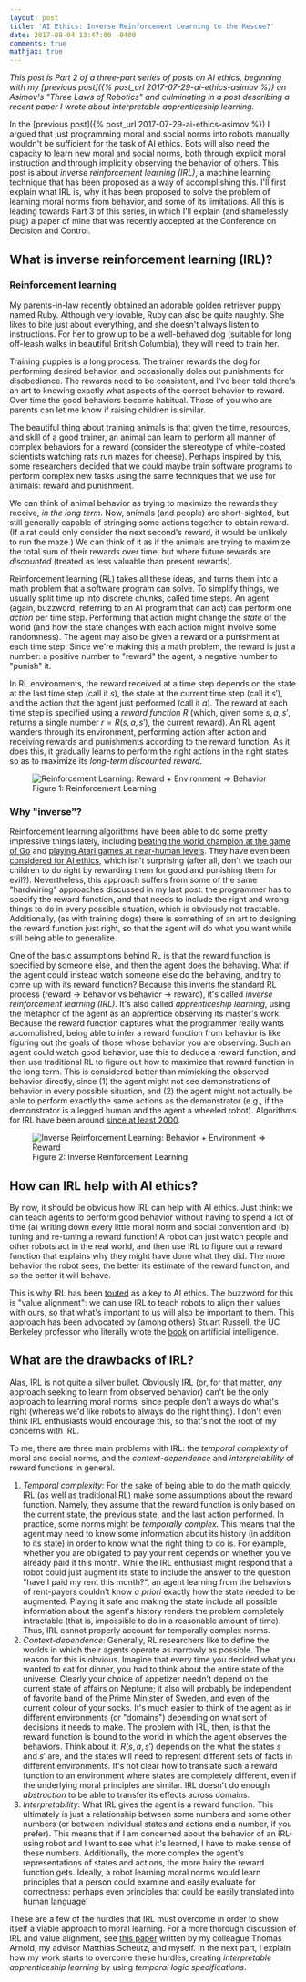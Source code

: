 ```yaml
---
layout: post
title: 'AI Ethics: Inverse Reinforcement Learning to the Rescue?'
date: 2017-08-04 13:47:00 -0400
comments: true
mathjax: true
---
```

_This post is Part 2 of a three-part series of posts on AI ethics, beginning with my [previous post]({% post_url 2017-07-29-ai-ethics-asimov %}) on Asimov's "Three Laws of Robotics" and culminating in a post describing a recent paper I wrote about interpretable apprenticeship learning._

In the [previous post]({% post_url 2017-07-29-ai-ethics-asimov %}) I argued that just programming moral and social norms into robots manually wouldn't be sufficient for the task of AI ethics.  Bots will also need the capacity to learn new moral and social norms, both through explicit moral instruction and through implicitly observing the behavior of others.  This post is about  _inverse reinforcement learning (IRL)_, a machine learning technique that has been proposed as a way of accomplishing this.  I'll first explain what IRL is, why it has been proposed to solve the problem of learning moral norms from behavior, and some of its limitations.  All this is leading towards Part 3 of this series, in which I'll explain (and shamelessly plug) a paper of mine that was recently accepted at the Conference on Decision and Control.

## What is inverse reinforcement learning (IRL)?

### Reinforcement learning

My parents-in-law recently obtained an adorable golden retriever puppy named Ruby.  Although very lovable, Ruby can also be quite naughty.  She likes to bite just about everything, and she doesn't always listen to instructions.  For her to grow up to be a well-behaved dog (suitable for long off-leash walks in beautiful British Columbia),  they will need to train her.

Training puppies is a long process.  The trainer rewards the dog for performing desired behavior, and occasionally doles out punishments for disobedience.  The rewards need to be consistent, and I've been told there's an art to knowing exactly what aspects of the correct behavior to reward.  Over time the good behaviors become habitual.  Those of you who are parents can let me know if raising children is similar.

The beautiful thing about training animals is that given the time, resources, and skill of a good trainer, an animal can learn to perform all manner of complex behaviors for a reward (consider the stereotype of white-coated scientists watching rats run mazes for cheese).  Perhaps inspired by this, some researchers decided that we could maybe train software programs to perform complex new tasks using the same techniques that we use for animals: reward and punishment.

We can think of animal behavior as trying to maximize the rewards they receive, _in the long term_.  Now, animals (and people) are short-sighted, but still generally capable of stringing some actions together to obtain reward. (If a rat could only consider the next second's reward, it would be unlikely to run the maze.)  We can think of it as if the animals are trying to maximize the total sum of their rewards over time, but where future rewards are _discounted_ (treated as less valuable than present rewards).

Reinforcement learning (RL) takes all these ideas, and turns them into a math problem that a software program can solve.  To simplify things, we usually split time up into discrete chunks, called time steps.  An agent (again, buzzword, referring to an AI program that can act) can perform one _action_ per time step.  Performing that action might change the _state_ of the world (and how the state changes with each action might involve some randomness).  The agent may also be given a reward or a punishment at each time step.  Since we're making this a math problem, the reward is just a number: a positive number to "reward" the agent, a negative number to "punish" it.

In RL environments, the reward received at a time step depends on the state at the last time step (call it $s$), the state at the current time step (call it $s'$), and the action that the agent just performed (call it $a$). The reward at each time step is specified using a _reward function_ $R$ (which, given some $s,a,s'$, returns a single number $r = R(s,a,s')$, the current reward).  An RL agent wanders through its environment, performing action after action and receiving rewards and punishments according to the reward function.  As it does this, it gradually learns to perform the right actions in the right states so as to maximize its _long-term discounted reward_.

<figure>
<img src="{% link /assets/img/rl_diagram.png %}" title="Reinforcement Learning" class="post-image" alt="Reinforcement Learning: Reward + Environment => Behavior" />
<figcaption>Figure 1: Reinforcement Learning</figcaption>
</figure>

### Why "inverse"?

Reinforcement learning algorithms have been able to do some pretty impressive things lately, including [beating the world champion at the game of Go](https://deepmind.com/research/alphago/) and [playing Atari games at near-human levels](https://deepmind.com/research/publications/playing-atari-deep-reinforcement-learning/).  They have even been [considered for AI ethics](https://pdfs.semanticscholar.org/4f3b/3459cd39ef417966b9859dfd69659327d99a.pdf), which isn't surprising (after all, don't we teach our children to do right by rewarding them for good and punishing them for evil?).  Nevertheless, this approach suffers from some of the same "hardwiring" approaches discussed in my last post: the programmer has to specify the reward function, and that needs to include the right and wrong things to do in every possible situation, which is obviously not tractable.  Additionally, (as with training dogs) there is something of an art to designing the reward function just right, so that the agent will do what you want while still being able to generalize.

One of the basic assumptions behind RL is that the reward function is specified by someone else, and then the agent does the behaving.  What if the agent could instead watch someone else do the behaving, and try to come up with its reward function?  Because this inverts the standard RL process (reward -> behavior vs behavior -> reward), it's called _inverse reinforcement learning (IRL)_.  It's also called _apprenticeship learning_, using the metaphor of the agent as an apprentice observing its master's work. Because the reward function captures what the programmer really wants accomplished, being able to infer a reward function from behavior is like figuring out the goals of those whose behavior you are observing.  Such an agent could watch good behavior, use this to deduce a reward function, and then use traditional RL to figure out how to maximize that reward function in the long term.  This is considered better than mimicking the observed behavior directly, since (1) the agent might not see demonstrations of behavior in every possible situation, and (2) the agent might not actually be able to perform exactly the same actions as the demonstrator (e.g., if the demonstrator is a legged human and the agent a wheeled robot).  Algorithms for IRL have been around [since at least 2000](https://people.eecs.berkeley.edu/~russell/papers/ml00-irl.pdf).


<figure>
<img src="{% link /assets/img/irl_diagram.png %}" title="Inverse Reinforcement Learning" class="post-image" alt="Inverse Reinforcement Learning: Behavior + Environment => Reward" />
<figcaption>Figure 2: Inverse Reinforcement Learning</figcaption>
</figure>

## How can IRL help with AI ethics?

By now, it should be obvious how IRL can help with AI ethics.  Just think: we can teach agents to perform good behavior without having to spend a lot of time (a) writing down every little moral norm and social convention and (b) tuning and re-tuning a reward function!  A robot can just watch people and other robots act in the real world, and then use IRL to figure out a reward function that explains why they might have done what they did.  The more behavior the robot sees, the better its estimate of the reward function, and so the better it will behave.

This is why IRL has been [touted](https://arxiv.org/abs/1606.03137) as a key to AI ethics.  The buzzword for this is "value alignment": we can use IRL to teach robots to align their values with ours, so that what's important to us will also be important to them.  This approach has been advocated by (among others) Stuart Russell, the UC Berkeley professor who literally wrote the [book](http://aima.cs.berkeley.edu/) on artificial intelligence.

## What are the drawbacks of IRL?

Alas, IRL is not quite a silver bullet.  Obviously IRL (or, for that matter, _any_ approach seeking to learn from observed behavior) can't be the only approach to learning moral norms, since people don't always do what's right (whereas we'd like robots to always do the right thing).  I don't even think IRL enthusiasts would encourage this, so that's not the root of my concerns with IRL.

To me, there are three main problems with IRL: the _temporal complexity_ of moral and social norms, and the _context-dependence_ and _interpretability_ of reward functions in general.

1. _Temporal complexity_: For the sake of being able to do the math quickly, IRL (as well as traditional RL) make some assumptions about the reward function.  Namely, they assume that the reward function is only based on the current state, the previous state, and the last action performed.  In practice, some norms might be _temporally complex_.  This means that the agent may need to know some information about its history (in addition to its state) in order to know what the right thing to do is. For example, whether you are obligated to pay your rent depends on whether you've already paid it this month.  While the IRL enthusiast might respond that a robot could just augment its state to include the answer to the question "have I paid my rent this month?", an agent learning from the behaviors of rent-payers couldn't know _a priori_ exactly how the state needed to be augmented.  Playing it safe and making the state include all possible information about the agent's history renders the problem completely intractable (that is, impossible to do in a reasonable amount of time).  Thus, IRL cannot properly account for temporally complex norms.
2. _Context-dependence_: Generally, RL researchers like to define the worlds in which their agents operate as narrowly as possible.  The reason for this is obvious.  Imagine that every time you decided what you wanted to eat for dinner, you had to think about the entire state of the universe.  Clearly your choice of appetizer needn't depend on the current state of affairs on Neptune; it also will probably be independent of favorite band of the Prime Minister of Sweden, and even of the current colour of your socks.  It's much easier to think of the agent as in different environments (or "domains") depending on what sort of decisions it needs to make.  The problem with IRL, then, is that the reward function is bound to the world in which the agent observes the behaviors.  Think about it: $R(s,a,s')$ depends on the what the states $s$ and $s'$ are, and the states will need to represent different sets of facts in different environments.  It's not clear how to translate such a reward function to an environment where states are completely different, even if the underlying moral principles are similar.  IRL doesn't do enough _abstraction_ to be able to transfer its effects across domains.
3. _Interpretability_: What IRL gives the agent is a reward function.  This ultimately is just a relationship between some numbers and some other numbers (or between individual states and actions and a number, if you prefer).  This means that if I am concerned about the behavior of an IRL-using robot and I want to see what it's learned, I have to make sense of these numbers.  Additionally, the more complex the agent's representations of states and actions, the more hairy the reward function gets.  Ideally, a robot learning moral norms would learn principles that a person could examine and easily evaluate for correctness: perhaps even principles that could be easily translated into human language!

These are a few of the hurdles that IRL must overcome in order to show itself a viable approach to moral learning.  For a more thorough discussion of IRL and value alignment, see [this paper](https://hrilab.tufts.edu/publications/aaai17-alignment.pdf) written by my colleague Thomas Arnold, my advisor Matthias Scheutz, and myself.  In the next part, I explain how my work starts to overcome these hurdles, creating _interpretable apprenticeship learning_ by using _temporal logic specifications_.